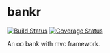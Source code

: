 bankr
=====
[![Build Status](https://travis-ci.org/mfbadr/bankr.svg)](https://travis-ci.org/mfbadr/bankr)
[![Coverage Status](https://coveralls.io/repos/mfbadr/bankr/badge.png)](https://coveralls.io/r/mfbadr/bankr)

An oo bank with mvc framework. 
